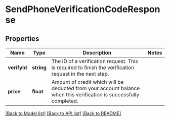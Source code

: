 # SendPhoneVerificationCodeResponse

## Properties
Name | Type | Description | Notes
------------ | ------------- | ------------- | -------------
**verifyId** | **string** | The ID of a verification request. This is required to finish the verification request in the next step. | 
**price** | **float** | Amount of credit which will be deducted from your account balance when this verification is successfully completed. | 

[[Back to Model list]](../README.md#documentation-for-models) [[Back to API list]](../README.md#documentation-for-api-endpoints) [[Back to README]](../README.md)


